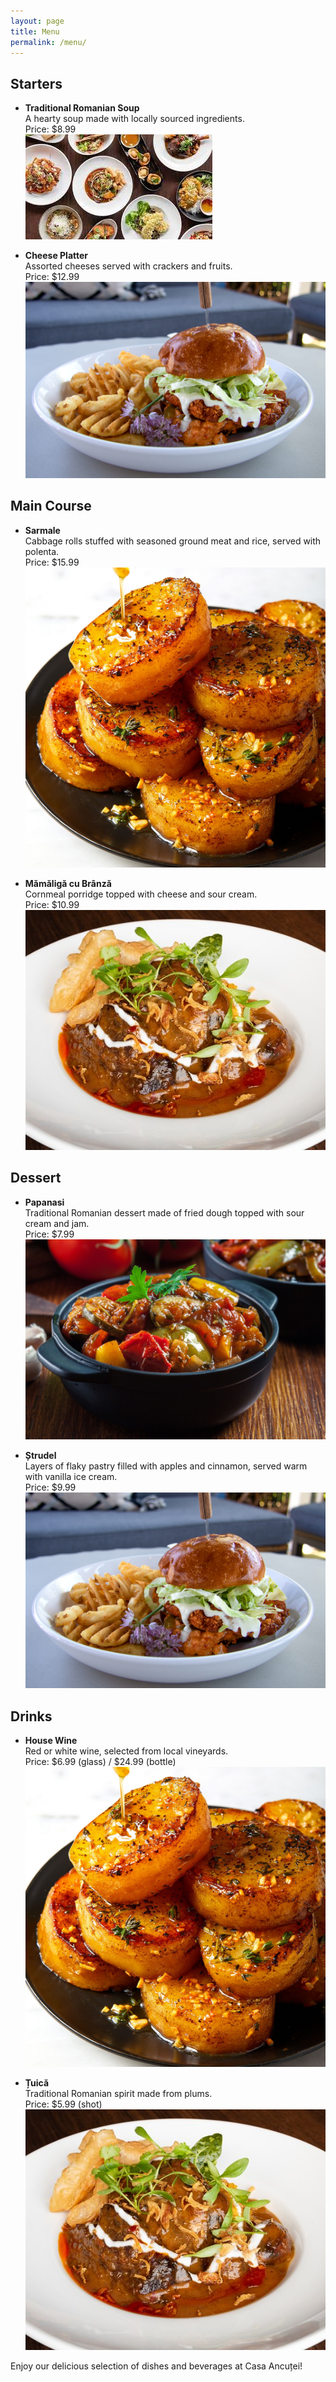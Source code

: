 ```yaml
---
layout: page
title: Menu
permalink: /menu/
---
```


## Starters

- **Traditional Romanian Soup**  
  A hearty soup made with locally sourced ingredients.  
  Price: $8.99  
  ![Traditional Romanian Soup](/assets/images/dish1.jpeg)

- **Cheese Platter**  
  Assorted cheeses served with crackers and fruits.  
  Price: $12.99  
  ![Cheese Platter](/assets/images/dish2.jpg)

## Main Course

- **Sarmale**  
  Cabbage rolls stuffed with seasoned ground meat and rice, served with polenta.  
  Price: $15.99  
  ![Sarmale](/assets/images/dish3.jpg)

- **Mămăligă cu Brânză**  
  Cornmeal porridge topped with cheese and sour cream.  
  Price: $10.99  
  ![Mămăligă cu Brânză](/assets/images/dish4.jpg)

## Dessert

- **Papanasi**  
  Traditional Romanian dessert made of fried dough topped with sour cream and jam.  
  Price: $7.99  
  ![Papanasi](/assets/images/dish5.jpg)

- **Ștrudel**  
  Layers of flaky pastry filled with apples and cinnamon, served warm with vanilla ice cream.  
  Price: $9.99  
  ![Ștrudel](/assets/images/dish2.jpg)

## Drinks

- **House Wine**  
  Red or white wine, selected from local vineyards.  
  Price: $6.99 (glass) / $24.99 (bottle)  
  ![House Wine](/assets/images/dish3.jpg)

- **Țuică**  
  Traditional Romanian spirit made from plums.  
  Price: $5.99 (shot)  
  ![Țuică](/assets/images/dish4.jpg)

Enjoy our delicious selection of dishes and beverages at Casa Ancuței!
